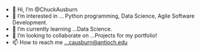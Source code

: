 - 👋 Hi, I’m @ChuckAusburn
- 👀 I’m interested in ... Python programming, Data Science, Agile Software Development.
- 🌱 I’m currently learning ...Data Science. 
- 💞️ I’m looking to collaborate on ...Projects for my portfolio! 
- 📫 How to reach me ...causburn@antioch.edu

<!---
ChuckAusburn/ChuckAusburn is a ✨ special ✨ repository because its `README.md` (this file) appears on your GitHub profile.
You can click the Preview link to take a look at your changes.
--->
